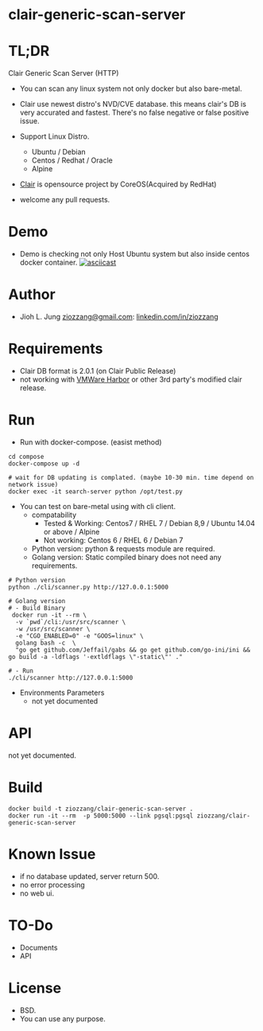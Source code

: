 # clair-generic-scan-server

# TL;DR
Clair Generic Scan Server (HTTP)

* You can scan any linux system not only docker but also bare-metal.
* Clair use newest distro's NVD/CVE database. this means clair's DB is very accurated and fastest. There's no false negative or false positive issue.

* Support Linux Distro.
    * Ubuntu / Debian
    * Centos / Redhat / Oracle
    * Alpine

* [Clair](https://github.com/coreos/clair/) is opensource project by CoreOS(Acquired by RedHat)

* welcome any pull requests.

# Demo
* Demo is checking not only Host Ubuntu system but also inside centos docker container.
[![asciicast](https://asciinema.org/a/s0fYjJrGbtYcl2rBPocozZR0c.png)](https://asciinema.org/a/s0fYjJrGbtYcl2rBPocozZR0c)

# Author
* Jioh L. Jung <ziozzang@gmail.com>: [linkedin.com/in/ziozzang](https://linkedin.com/in/ziozzang)

# Requirements
* Clair DB format is 2.0.1 (on Clair Public Release)
* not working with [VMWare Harbor](https://github.com/vmware/harbor/) or other 3rd party's modified clair release.

# Run

* Run with docker-compose. (easist method)
```
cd compose
docker-compose up -d

# wait for DB updating is complated. (maybe 10-30 min. time depend on network issue)
docker exec -it search-server python /opt/test.py

```

* You can test on bare-metal using with cli client.
    * compatability
        * Tested & Working: Centos7 / RHEL 7 / Debian 8,9 / Ubuntu 14.04 or above / Alpine
        * Not working: Centos 6 / RHEL 6 / Debian 7
    * Python version: python & requests module are required.
    * Golang version: Static compiled binary does not need any requirements.
```
# Python version
python ./cli/scanner.py http://127.0.0.1:5000

# Golang version
# - Build Binary
 docker run -it --rm \
  -v `pwd`/cli:/usr/src/scanner \
  -w /usr/src/scanner \
  -e "CGO_ENABLED=0" -e "GOOS=linux" \
  golang bash -c  \
  "go get github.com/Jeffail/gabs && go get github.com/go-ini/ini && go build -a -ldflags '-extldflags \"-static\"' ."

# - Run
./cli/scanner http://127.0.0.1:5000

```



* Environments Parameters
    * not yet documented


# API

not yet documented.

# Build

```
docker build -t ziozzang/clair-generic-scan-server .
docker run -it --rm  -p 5000:5000 --link pgsql:pgsql ziozzang/clair-generic-scan-server

```

# Known Issue
* if no database updated, server return 500.
* no error processing
* no web ui.

# TO-Do

* Documents
* API

# License
* BSD.
* You can use any purpose.




